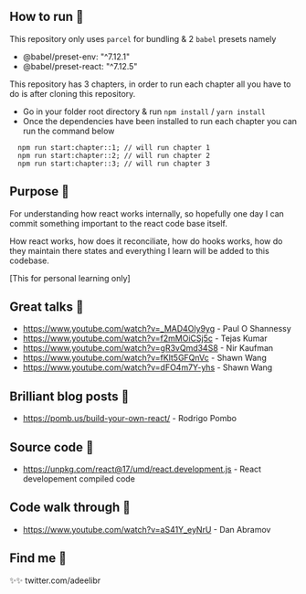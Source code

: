 ## How to run 🌋

This repository only uses `parcel` for bundling & 2 `babel` presets namely

- @babel/preset-env: "^7.12.1"
- @babel/preset-react: "^7.12.5"

This repository has 3 chapters, in order to run each chapter all you have to do
is after cloning this repository.

- Go in your folder root directory & run `npm install` / `yarn install`
- Once the dependencies have been installed to run each chapter you can run the
command below

```code
  npm run start:chapter::1; // will run chapter 1
  npm run start:chapter::2; // will run chapter 2
  npm run start:chapter::3; // will run chapter 3
```

## Purpose 🦮

For understanding how react works internally, so hopefully one day I can commit
something important to the react code base itself.

How react works, how does it reconciliate, how do hooks works, how do they maintain
there states and everything I learn will be added to this codebase.

[This for personal learning only]

## Great talks 🐤

- https://www.youtube.com/watch?v=_MAD4Oly9yg - Paul O Shannessy
- https://www.youtube.com/watch?v=f2mMOiCSj5c - Tejas Kumar
- https://www.youtube.com/watch?v=gR3vQmd34S8 - Nir Kaufman
- https://www.youtube.com/watch?v=fKlt5GFQnVc - Shawn Wang
- https://www.youtube.com/watch?v=dFO4m7Y-yhs - Shawn Wang

## Brilliant blog posts 🐐

- https://pomb.us/build-your-own-react/ - Rodrigo Pombo

## Source code 🦜

- https://unpkg.com/react@17/umd/react.development.js - React developement compiled code

## Code walk through 🐐

- https://www.youtube.com/watch?v=aS41Y_eyNrU - Dan Abramov

## Find me 🐌

✨✨ twitter.com/adeelibr
